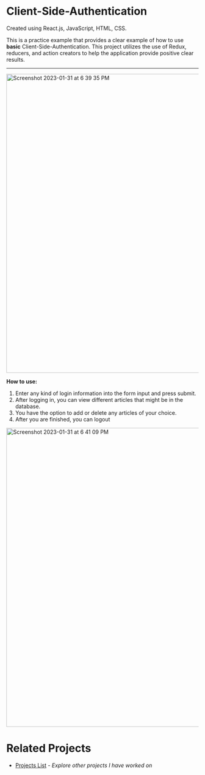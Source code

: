 # Client-Side-Authentication
Created using React.js, JavaScript, HTML, CSS.

This is a practice example that provides a clear example of how to use **basic** Client-Side-Authentication. This project utilizes the use of Redux, reducers, and action creators to help the application provide positive clear results.
--  --  --

<img width="782" alt="Screenshot 2023-01-31 at 6 39 35 PM" src="https://user-images.githubusercontent.com/104395322/215908588-8bedb8a5-4ad5-4b91-a082-13bbd7cfef61.png">

**How to use:**

1. Enter any kind of login information into the form input and press submit.
2. After logging in, you can view different articles that might be in the database.
3. You have the option to add or delete any articles of your choice.
4. After you are finished, you can logout


<img width="782" alt="Screenshot 2023-01-31 at 6 41 09 PM" src="https://user-images.githubusercontent.com/104395322/215908775-a944bfbd-a6a6-4f33-abb3-f5cf7cd4b361.png">



  # Related Projects
-  [Projects List](https://github.com/TylrPopcorn/Projects-List) - *Explore other projects I have worked on*
